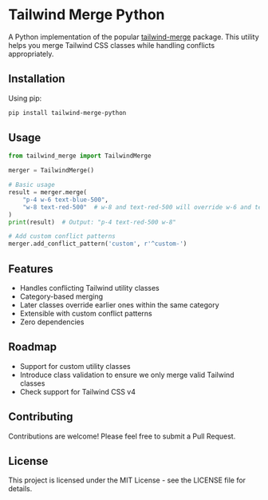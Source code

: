 # Tailwind Merge Python

A Python implementation of the popular [tailwind-merge](https://github.com/gehrisandro/tailwind-merge-php) package. This utility helps you merge Tailwind CSS classes while handling conflicts appropriately.

## Installation

Using pip:
```bash
pip install tailwind-merge-python
```

## Usage

```python
from tailwind_merge import TailwindMerge

merger = TailwindMerge()

# Basic usage
result = merger.merge(
    "p-4 w-6 text-blue-500",
    "w-8 text-red-500"  # w-8 and text-red-500 will override w-6 and text-blue-500
)
print(result)  # Output: "p-4 text-red-500 w-8"

# Add custom conflict patterns
merger.add_conflict_pattern('custom', r'^custom-')
```

## Features

- Handles conflicting Tailwind utility classes
- Category-based merging
- Later classes override earlier ones within the same category
- Extensible with custom conflict patterns
- Zero dependencies

## Roadmap

- Support for custom utility classes
- Introduce class validation to ensure we only merge valid Tailwind classes
- Check support for Tailwind CSS v4

## Contributing

Contributions are welcome! Please feel free to submit a Pull Request.

## License

This project is licensed under the MIT License - see the LICENSE file for details.